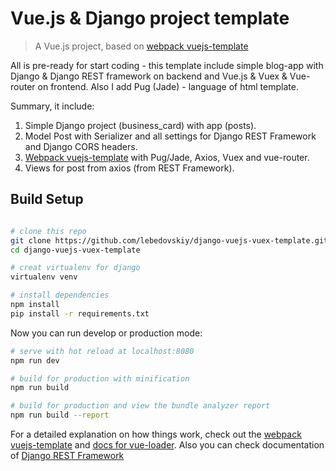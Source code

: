 # Vue.js & Django project template
> A Vue.js project, based on [webpack vuejs-template](https://github.com/vuejs-templates/webpack)

All is pre-ready for start coding - this template include simple blog-app with Django & Django REST framework on backend
and Vue.js & Vuex & Vue-router on frontend. Also I add Pug (Jade) - language of html template.

Summary, it include: 
1. Simple Django project (business_card) with app (posts).
2. Model Post with Serializer and all settings for Django REST Framework and Django CORS headers.
3. [Webpack vuejs-template](https://github.com/vuejs-templates/webpack) with Pug/Jade, Axios, Vuex and vue-router.
4. Views for post from axios (from REST Framework).

## Build Setup

``` bash

# clone this repo
git clone https://github.com/lebedovskiy/django-vuejs-vuex-template.git
cd django-vuejs-vuex-template

# creat virtualenv for django
virtualenv venv

# install dependencies
npm install
pip install -r requirements.txt

```
Now you can run develop or production mode: 

``` bash
# serve with hot reload at localhost:8080
npm run dev

# build for production with minification
npm run build

# build for production and view the bundle analyzer report
npm run build --report
```

For a detailed explanation on how things work, check out the [webpack vuejs-template](http://vuejs-templates.github.io/webpack/) and [docs for vue-loader](http://vuejs.github.io/vue-loader).
Also you can check documentation of [Django REST Framework](https://www.django-rest-framework.org/#quickstart)
